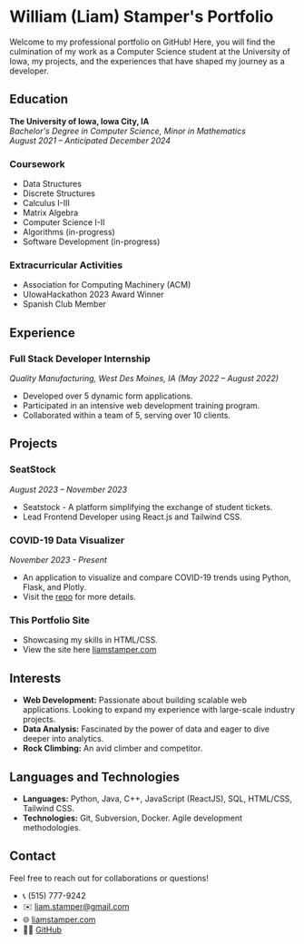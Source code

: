 # William (Liam) Stamper's Portfolio

Welcome to my professional portfolio on GitHub! Here, you will find the culmination of my work as a Computer Science student at the University of Iowa, my projects, and the experiences that have shaped my journey as a developer.

## Education

**The University of Iowa, Iowa City, IA**  
_Bachelor's Degree in Computer Science, Minor in Mathematics_  
*August 2021 – Anticipated December 2024*

### Coursework
- Data Structures
- Discrete Structures
- Calculus I-III
- Matrix Algebra
- Computer Science I-II
- Algorithms (in-progress)
- Software Development (in-progress)

### Extracurricular Activities
- Association for Computing Machinery (ACM)
- UIowaHackathon 2023 Award Winner
- Spanish Club Member

## Experience

### Full Stack Developer Internship
_Quality Manufacturing, West Des Moines, IA (May 2022 – August 2022)_
- Developed over 5 dynamic form applications.
- Participated in an intensive web development training program.
- Collaborated within a team of 5, serving over 10 clients.

## Projects

### SeatStock
_August 2023 – November 2023_
- Seatstock - A platform simplifying the exchange of student tickets.
- Lead Frontend Developer using React.js and Tailwind CSS.


### COVID-19 Data Visualizer
_November 2023 - Present_
- An application to visualize and compare COVID-19 trends using Python, Flask, and Plotly.
- Visit the [repo](https://github.com/liamstamper/covid19-visualizer) for more details.

### This Portfolio Site
- Showcasing my skills in HTML/CSS.
- View the site here [liamstamper.com](http://liamstamper.com)
## Interests

- **Web Development:** Passionate about building scalable web applications. Looking to expand my experience with large-scale industry projects.
- **Data Analysis:** Fascinated by the power of data and eager to dive deeper into analytics.
- **Rock Climbing:** An avid climber and competitor.

## Languages and Technologies

- **Languages:** Python, Java, C++, JavaScript (ReactJS), SQL, HTML/CSS, Tailwind CSS.
- **Technologies:** Git, Subversion, Docker. Agile development methodologies.

## Contact

Feel free to reach out for collaborations or questions!

- 📞 (515) 777-9242
- ✉️ [liam.stamper@gmail.com](mailto:liam.stamper@gmail.com)
- 🌐 [liamstamper.com](http://liamstamper.com)
- 👨‍💻 [GitHub](https://github.com/liamstamper)

